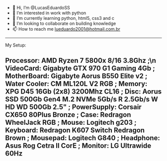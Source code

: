 - 👋 Hi, I’m @LucasEduardoSS
- 👀 I’m interested in work with python
- 🌱 I’m currently learning python, html5, css3 and c
- 💞️ I’m looking to collaborate on building knowledge
- 📫 How to reach me lueduardo2001@hotmail.com.br

<!---
LucasEduardoSS/LucasEduardoSS is a ✨ special ✨ repository because its `README.md` (this file) appears on your GitHub profile.
You can click the Preview link to take a look at your changes.
--->

-------------------------------------------------------------
My Setup:

Processor: AMD Ryzen 7 5800x 8/16 3.8Ghz ;\n
VideoCard: Gigabyte GTX 970 G1 Gaming 4Gb ;
MotherBoard: Gigabyte Aorus B550 Elite v2 ;
Water Cooler: CM ML120L V2 RGB ;
Memory: XPG D45 16Gb (2x8) 3200Mhz CL16 ;
Disc: Aorus SSD 500Gb Gen4 M.2 NVMe 5Gb/s R 2.5Gb/s W
      HD WD 500Gb 2.5" ;
PowerSupply: Corsair CX650 80Plus Bronze ;
Case: Redragon WheelJack RGB ;
Mouse: Logitech g203 ;
Keyboard: Redragon K607 Switch Redragon Brown ;
Mousepad: Logitech G840 ;
Headphone: Asus Rog Cetra II CorE ;
Monitor: LG Ultrawide 60Hz
-------------------------------------------------------------

